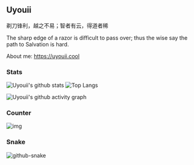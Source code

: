 ## Uyouii

剃刀锋利，越之不易；智者有云，得道者稀

The sharp edge of a razor is difficult to pass over; thus the wise say the path to Salvation is hard.

About me: https://uyouii.cool

### Stats

![Uyouii's github stats](https://github-readme-stats.vercel.app/api?username=Uyouii&show_icons=true&theme=dracula&include_all_commits=true)  ![Top Langs](https://github-readme-stats.vercel.app/api/top-langs/?username=Uyouii&hide=html,shell,vhdl&theme=dracula&layout=compact)

![Uyouii's github activity graph](https://github-readme-activity-graph.cyclic.app/graph?username=Uyouii&layout=github-compact&theme=redical)

### Counter

![img](https://profile-counter.glitch.me/Uyouii/count.svg)

### Snake

<picture>
  <source media="(prefers-color-scheme: dark)" srcset="github-snake-dark.svg" />
  <source media="(prefers-color-scheme: light)" srcset="github-snake.svg" />
  <img alt="github-snake" src="github-snake.svg" />
</picture>